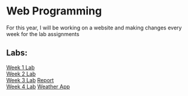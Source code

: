# Web Programming
For this year, I will be working on a website and making changes every week for the lab assignments

## Labs:

[Week 1 Lab](week1) <br />
[Week 2 Lab](week2) <br />
[Week 3 Lab](week3) [Report](week3/README.md) <br />
[Week 4 Lab](week4) [Weather App](week4/Weather%20app) 

